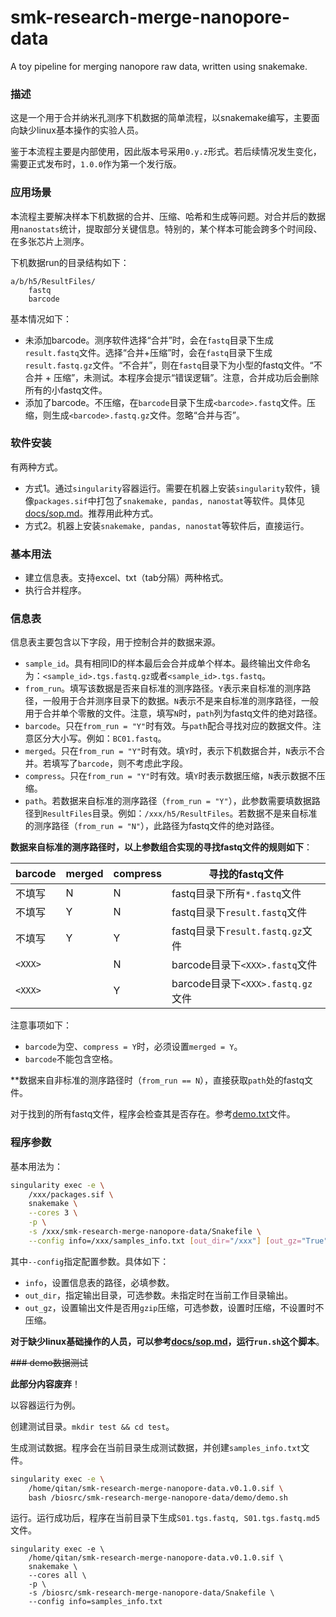 # smk-research-merge-nanopore-data
A toy pipeline for merging nanopore raw data, written using snakemake.

### 描述

这是一个用于合并纳米孔测序下机数据的简单流程，以snakemake编写，主要面向缺少linux基本操作的实验人员。

鉴于本流程主要是内部使用，因此版本号采用`0.y.z`形式。若后续情况发生变化，需要正式发布时，`1.0.0`作为第一个发行版。

### 应用场景

本流程主要解决样本下机数据的合并、压缩、哈希和生成等问题。对合并后的数据用`nanostats`统计，提取部分关键信息。特别的，某个样本可能会跨多个时间段、在多张芯片上测序。

下机数据run的目录结构如下：

```
a/b/h5/ResultFiles/
    fastq
    barcode
```

基本情况如下：
- 未添加barcode。测序软件选择“合并”时，会在`fastq`目录下生成`result.fastq`文件。选择“合并+压缩”时，会在`fastq`目录下生成`result.fastq.gz`文件。“不合并”，则在`fastq`目录下为小型的fastq文件。“不合并 + 压缩”，未测试。本程序会提示“错误逻辑”。注意，合并成功后会删除所有的小fastq文件。
- 添加了barcode。不压缩，在`barcode`目录下生成`<barcode>.fastq`文件。压缩，则生成`<barcode>.fastq.gz`文件。忽略“合并与否”。

### 软件安装

有两种方式。
- 方式1。通过`singularity`容器运行。需要在机器上安装`singularity`软件，镜像`packages.sif`中打包了`snakemake, pandas, nanostat`等软件。具体见[docs/sop.md](docs/sop.md)。推荐用此种方式。
- 方式2。机器上安装`snakemake, pandas, nanostat`等软件后，直接运行。

### 基本用法

- 建立信息表。支持excel、txt（tab分隔）两种格式。
- 执行合并程序。

### 信息表

信息表主要包含以下字段，用于控制合并的数据来源。
- `sample_id`。具有相同ID的样本最后会合并成单个样本。最终输出文件命名为：`<sample_id>.tgs.fastq.gz`或者`<sample_id>.tgs.fastq`。
- `from_run`。填写该数据是否来自标准的测序路径。`Y`表示来自标准的测序路径，一般用于合并测序目录下的数据。`N`表示不是来自标准的测序路径，一般用于合并单个零散的文件。注意，填写`N`时，`path`列为fastq文件的绝对路径。
- `barcode`。只在`from_run = "Y"`时有效。与`path`配合寻找对应的数据文件。注意区分大小写。例如：`BC01.fastq`。
- `merged`。只在`from_run = "Y"`时有效。填`Y`时，表示下机数据合并，`N`表示不合并。若填写了`barcode`，则不考虑此字段。
- `compress`。只在`from_run = "Y"`时有效。填`Y`时表示数据压缩，`N`表示数据不压缩。
- `path`。若数据来自标准的测序路径（`from_run = "Y"`），此参数需要填数据路径到`ResultFiles`目录。例如：`/xxx/h5/ResultFiles`。若数据不是来自标准的测序路径（`from_run = "N"`），此路径为fastq文件的绝对路径。

**数据来自标准的测序路径时，以上参数组合实现的寻找fastq文件的规则如下**：

barcode|merged|compress|寻找的fastq文件
---|---|---|---
不填写|N|N|fastq目录下所有`*.fastq`文件
不填写|Y|N|fastq目录下`result.fastq`文件
不填写|Y|Y|fastq目录下`result.fastq.gz`文件
`<XXX>`||N|barcode目录下`<XXX>.fastq`文件
`<XXX>`||Y|barcode目录下`<XXX>.fastq.gz`文件

注意事项如下：
- `barcode`为空、`compress = Y`时，必须设置`merged = Y`。
- `barcode`不能包含空格。

**数据来自非标准的测序路径时（`from_run == N`），直接获取`path`处的fastq文件。

对于找到的所有fastq文件，程序会检查其是否存在。参考[demo.txt](demo/demo.txt)文件。

### 程序参数

基本用法为：

```bash
singularity exec -e \
    /xxx/packages.sif \
    snakemake \
    --cores 3 \
    -p \
    -s /xxx/smk-research-merge-nanopore-data/Snakefile \
    --config info=/xxx/samples_info.txt [out_dir="/xxx"] [out_gz="True"]
```

其中`--config`指定配置参数。具体如下：
- `info`，设置信息表的路径，必填参数。
- `out_dir`，指定输出目录，可选参数。未指定时在当前工作目录输出。
- `out_gz`，设置输出文件是否用`gzip`压缩，可选参数，设置时压缩，不设置时不压缩。

**对于缺少linux基础操作的人员，可以参考[docs/sop.md](docs/sop.md)，运行`run.sh`这个脚本**。

~~### demo数据测试~~

**此部分内容废弃**！

以容器运行为例。

创建测试目录。`mkdir test && cd test`。

生成测试数据。程序会在当前目录生成测试数据，并创建`samples_info.txt`文件。

```bash
singularity exec -e \
    /home/qitan/smk-research-merge-nanopore-data.v0.1.0.sif \
    bash /biosrc/smk-research-merge-nanopore-data/demo/demo.sh
```

运行。运行成功后，程序在当前目录下生成`S01.tgs.fastq, S01.tgs.fastq.md5`文件。

```
singularity exec -e \
    /home/qitan/smk-research-merge-nanopore-data.v0.1.0.sif \
    snakemake \
    --cores all \
    -p \
    -s /biosrc/smk-research-merge-nanopore-data/Snakefile \
    --config info=samples_info.txt
```





